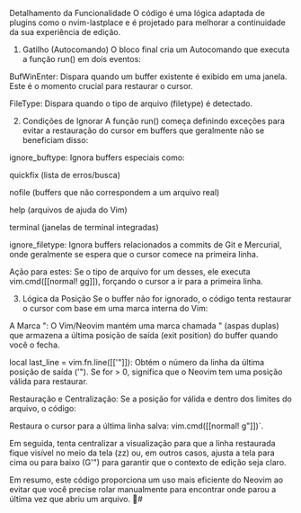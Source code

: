 Detalhamento da Funcionalidade
O código é uma lógica adaptada de plugins como o nvim-lastplace e é projetado para melhorar a continuidade da sua experiência de edição.

1. Gatilho (Autocomando)
O bloco final cria um Autocomando que executa a função run() em dois eventos:

BufWinEnter: Dispara quando um buffer existente é exibido em uma janela. Este é o momento crucial para restaurar o cursor.

FileType: Dispara quando o tipo de arquivo (filetype) é detectado.

2. Condições de Ignorar
A função run() começa definindo exceções para evitar a restauração do cursor em buffers que geralmente não se beneficiam disso:

ignore_buftype: Ignora buffers especiais como:

quickfix (lista de erros/busca)

nofile (buffers que não correspondem a um arquivo real)

help (arquivos de ajuda do Vim)

terminal (janelas de terminal integradas)

ignore_filetype: Ignora buffers relacionados a commits de Git e Mercurial, onde geralmente se espera que o cursor comece na primeira linha.

Ação para estes: Se o tipo de arquivo for um desses, ele executa vim.cmd([[normal! gg]]), forçando o cursor a ir para a primeira linha.

3. Lógica da Posição
Se o buffer não for ignorado, o código tenta restaurar o cursor com base em uma marca interna do Vim:

A Marca ": O Vim/Neovim mantém uma marca chamada " (aspas duplas) que armazena a última posição de saída (exit position) do buffer quando você o fecha.

local last_line = vim.fn.line([['"]]): Obtém o número da linha da última posição de saída ('"). Se for > 0, significa que o Neovim tem uma posição válida para restaurar.

Restauração e Centralização: Se a posição for válida e dentro dos limites do arquivo, o código:

Restaura o cursor para a última linha salva: vim.cmd([[normal! g"]])`.

Em seguida, tenta centralizar a visualização para que a linha restaurada fique visível no meio da tela (zz) ou, em outros casos, ajusta a tela para cima ou para baixo (G'"<c-e>) para garantir que o contexto de edição seja claro.

Em resumo, este código proporciona um uso mais eficiente do Neovim ao evitar que você precise rolar manualmente para encontrar onde parou a última vez que abriu um arquivo. 🚀#
